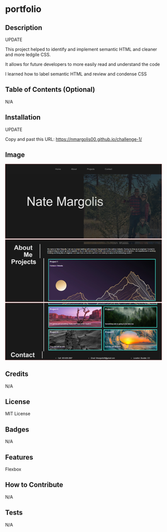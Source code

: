 # portfolio


## Description

UPDATE

This project helped to identify and implement semantic HTML and cleaner and more ledgile CSS.

It allows for future developers to more easily read and understand the code

I learned how to label semantic HTML and review and condense CSS



## Table of Contents (Optional)

N/A

## Installation

UPDATE

Copy and past this URL: https://nmargolis00.github.io/challenge-1/

## Image

![Website Screen Shots](./images/Portfolio%20pic%201.PNG)
![Website Screen Shots](./images/Portfolio%20pic%202.PNG)
![Website Screen Shots](./images/Portfolio%20pic%203.PNG)


## Credits

N/A

## License

MIT License

## Badges

N/A

## Features

Flexbox

## How to Contribute

N/A

## Tests

N/A